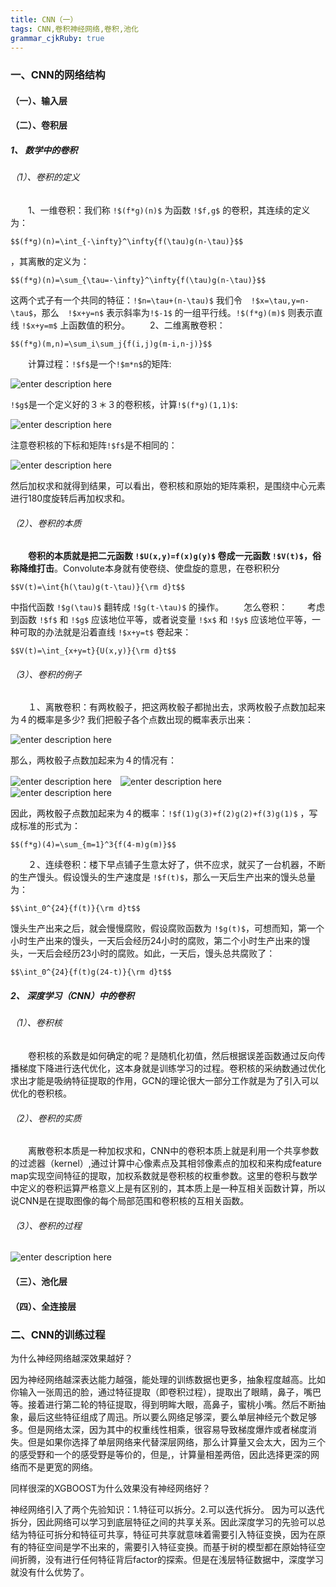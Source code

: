 ```yaml
---
title: CNN（一） 
tags: CNN,卷积神经网络,卷积,池化
grammar_cjkRuby: true
---
```


### 一、CNN的网络结构

#### （一）、输入层

#### （二）、卷积层

##### 1、 数学中的卷积
###### （1）、卷积的定义
　　1、一维卷积：我们称 `!$(f*g)(n)$` 为函数 `!$f,g$` 的卷积，其连续的定义为：
```mathjax!
$$(f*g)(n)=\int_{-\infty}^\infty{f(\tau)g(n-\tau)}$$
```
，其离散的定义为：
```mathjax!
$$(f*g)(n)=\sum_{\tau=-\infty}^\infty{f(\tau)g(n-\tau)}$$
```
这两个式子有一个共同的特征：`!$n=\tau+(n-\tau)$`
我们令　`!$x=\tau,y=n-\tau$`，那么　`!$x+y=n$` 表示斜率为`!$-1$` 的一组平行线。`!$(f*g)(m)$` 则表示直线 `!$x+y=m$` 上函数值的积分。
　　2、二维离散卷积：
```mathjax!
$$(f*g)(m,n)=\sum_i\sum_j{f(i,j)g(m-i,n-j)}$$
```
　　计算过程：`!$f$`是一个`!$m*n$`的矩阵:
  
![enter description here](./images/3_1.jpg)

  `!$g$`是一个定义好的３＊３的卷积核，计算`!$(f*g)(1,1)$`:
  
![enter description here](./images/2_1.jpg)

  注意卷积核的下标和矩阵`!$f$`是不相同的：
  
![enter description here](./images/1_1.jpg)

  然后加权求和就得到结果，可以看出，卷积核和原始的矩阵乘积，是围绕中心元素进行180度旋转后再加权求和。
	   
###### （2）、卷积的本质
　　**卷积的本质就是把二元函数 `!$U(x,y)=f(x)g(y)$` 卷成一元函数 `!$V(t)$`，俗称降维打击**。Convolute本身就有使卷绕、使盘旋的意思，在卷积积分
  ```mathjax!
  $$V(t)=\int{h(\tau)g(t-\tau)}{\rm d}t$$
  ```
中指代函数 `!$g(\tau)$` 翻转成 `!$g(t-\tau)$` 的操作。
　　怎么卷积：
　　考虑到函数 `!$f$` 和 `!$g$` 应该地位平等，或者说变量 `!$x$` 和 `!$y$` 应该地位平等，一种可取的办法就是沿着直线 `!$x+y=t$` 卷起来：
  ```mathjax!
  $$V(t)=\int_{x+y=t}{U(x,y)}{\rm d}t$$
  ```
###### （3）、卷积的例子
　　１、离散卷积：有两枚骰子，把这两枚骰子都抛出去，求两枚骰子点数加起来为４的概率是多少?
我们把骰子各个点数出现的概率表示出来：

![enter description here](./images/11.jpg)

  那么，两枚骰子点数加起来为４的情况有：
  
![enter description here](./images/2.jpg)　![enter description here](./images/3.jpg)　![enter description here](./images/4.jpg)
 
  因此，两枚骰子点数加起来为４的概率：`!$f(1)g(3)+f(2)g(2)+f(3)g(1)$` ，写成标准的形式为：
  ```mathjax!
  $$(f*g)(4)=\sum_{m=1}^3{f(4-m)g(m)}$$
  ```
　　２、连续卷积：楼下早点铺子生意太好了，供不应求，就买了一台机器，不断的生产馒头。假设馒头的生产速度是 `!$f(t)$`，那么一天后生产出来的馒头总量为：
  ```mathjax!
  $$\int_0^{24}{f(t)}{\rm d}t$$
  ```
  馒头生产出来之后，就会慢慢腐败，假设腐败函数为 `!$g(t)$`，可想而知，第一个小时生产出来的馒头，一天后会经历24小时的腐败，第二个小时生产出来的馒头，一天后会经历23小时的腐败。如此，一天后，馒头总共腐败了：
  ```mathjax!
  $$\int_0^{24}{f(t)g(24-t)}{\rm d}t$$
  ```
##### 2、 深度学习（CNN）中的卷积
###### （1）、卷积核
　　卷积核的系数是如何确定的呢？是随机化初值，然后根据误差函数通过反向传播梯度下降进行迭代优化，这本身就是训练学习的过程。卷积核的采纳数通过优化求出才能是吸纳特征提取的作用，GCN的理论很大一部分工作就是为了引入可以优化的卷积核。
###### （2）、卷积的实质
　　离散卷积本质是一种加权求和，CNN中的卷积本质上就是利用一个共享参数的过滤器（kernel）,通过计算中心像素点及其相邻像素点的加权和来构成feature map实现空间特征的提取，加权系数就是卷积核的权重参数。这里的卷积与数学中定义的卷积运算严格意义上是有区别的，其本质上是一种互相关函数计算，所以说CNN是在提取图像的每个局部范围和卷积核的互相关函数。
###### （3）、卷积的过程

![enter description here](./images/４.gif)

#### （三）、池化层

#### （四）、全连接层



### 二、CNN的训练过程

为什么神经网络越深效果越好？

因为神经网络越深表达能力越强，能处理的训练数据也更多，抽象程度越高。比如你输入一张周迅的脸，通过特征提取（即卷积过程），提取出了眼睛，鼻子，嘴巴等。接着进行第二轮的特征提取，得到明眸大眼，高鼻子，蜜桃小嘴。然后不断抽象，最后这些特征组成了周迅。所以要么网络足够深，要么单层神经元个数足够多。但是网络太深，因为其中的权重线性相乘，很容易导致梯度爆炸或者梯度消失。但是如果你选择了单层网络来代替深层网络，那么计算量又会太大，因为三个的感受野和一个的感受野是等价的，但是,，计算量相差两倍，因此选择更深的网络而不是更宽的网络。

同样很深的XGBOOST为什么效果没有神经网络好？

神经网络引入了两个先验知识：1.特征可以拆分。2.可以迭代拆分。
因为可以迭代拆分，因此网络可以学习到底层特征之间的共享关系。因此深度学习的先验可以总结为特征可拆分和特征可共享，特征可共享就意味着需要引入特征变换，因为在原有的特征空间是学不出来的，需要引入特征变换。而基于树的模型都在原始特征空间折腾，没有进行任何特征背后factor的探索。但是在浅层特征数据中，深度学习就没有什么优势了。